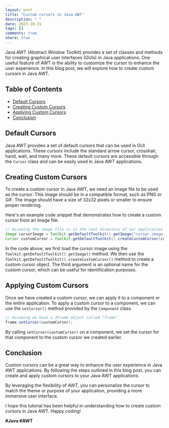 ```yaml
---
layout: post
title: "Custom cursors in Java AWT"
description: " "
date: 2023-10-31
tags: []
comments: true
share: true
---
```


Java AWT (Abstract Window Toolkit) provides a set of classes and methods for creating graphical user interfaces (GUIs) in Java applications. One useful feature of AWT is the ability to customize the cursor to enhance the user experience. In this blog post, we will explore how to create custom cursors in Java AWT.

## Table of Contents
- [Default Cursors](#default-cursors)
- [Creating Custom Cursors](#creating-custom-cursors)
- [Applying Custom Cursors](#applying-custom-cursors)
- [Conclusion](#conclusion)

## Default Cursors
Java AWT provides a set of default cursors that can be used in GUI applications. These cursors include the standard arrow cursor, crosshair, hand, wait, and many more. These default cursors are accessible through the `Cursor` class and can be easily used in Java AWT applications.

## Creating Custom Cursors
To create a custom cursor in Java AWT, we need an image file to be used as the cursor. This image should be in a compatible format, such as PNG or GIF. The image should have a size of 32x32 pixels or smaller to ensure proper rendering.

Here's an example code snippet that demonstrates how to create a custom cursor from an image file:

```java
// Assuming the image file is in the root directory of our application
Image cursorImage = Toolkit.getDefaultToolkit().getImage("cursor_image.png");
Cursor customCursor = Toolkit.getDefaultToolkit().createCustomCursor(cursorImage, new Point(0, 0), "custom_cursor");

```

In the code above, we first load the cursor image using the `Toolkit.getDefaultToolkit().getImage()` method. We then use the `Toolkit.getDefaultToolkit().createCustomCursor()` method to create a custom cursor object. The third argument is an optional name for the custom cursor, which can be useful for identification purposes.

## Applying Custom Cursors
Once we have created a custom cursor, we can apply it to a component or the entire application. To apply a custom cursor to a component, we can use the `setCursor()` method provided by the `Component` class.

```java
// Assuming we have a JFrame object called "frame"
frame.setCursor(customCursor);
```

By calling `setCursor(customCursor)` on a component, we set the cursor for that component to the custom cursor we created earlier.

## Conclusion
Custom cursors can be a great way to enhance the user experience in Java AWT applications. By following the steps outlined in this blog post, you can create and apply custom cursors to your Java AWT applications.

By leveraging the flexibility of AWT, you can personalize the cursor to match the theme or purpose of your application, providing a more immersive user interface.

I hope this tutorial has been helpful in understanding how to create custom cursors in Java AWT. Happy coding!

**#Java #AWT**